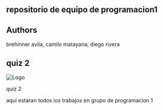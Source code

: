 
## repositorio de equipo de programacion1
## Authors



brehinner avila,
camilo matayana,
diego rivera
## quiz 2




![Logo](https://th.bing.com/th/id/R.fe1162f62ffa43bdce99f7814a1a4323?rik=j7kSn4VGOHgpEA&pid=ImgRaw&r=0)


quiz 2

aqui estaran todos los trabajos en grupo de programacion 1 



